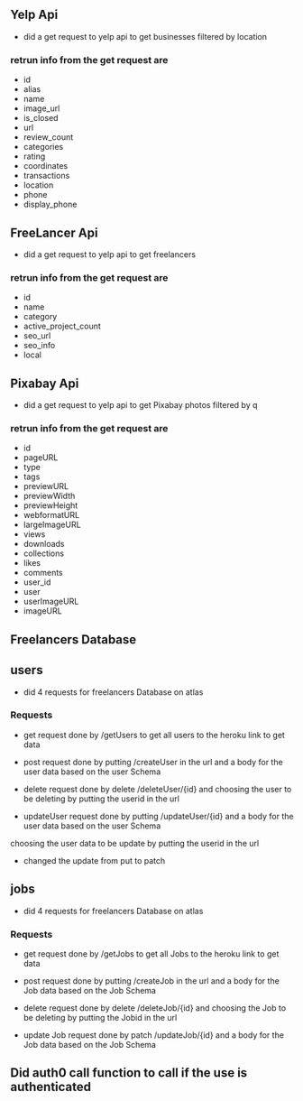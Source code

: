 ## Yelp Api

- did a get request to yelp api to get businesses filtered by location 

### retrun info from the get request are 

- id
- alias
- name
- image_url
- is_closed
- url
-  review_count 
- categories
- rating
- coordinates
- transactions
- location
- phone
- display_phone

## FreeLancer Api

- did a get request to yelp api to get freelancers

### retrun info from the get request are 

- id
- name
- category
- active_project_count
- seo_url
- seo_info
- local

## Pixabay Api

- did a get request to yelp api to get Pixabay photos filtered by q

### retrun info from the get request are 

- id
- pageURL
- type
- tags
- previewURL
- previewWidth
- previewHeight
- webformatURL
- largeImageURL
- views
- downloads
- collections
- likes
- comments
- user_id
- user
- userImageURL
- imageURL

## Freelancers Database

## users

- did 4 requests for freelancers Database on atlas 

### Requests

- get request done by /getUsers to get all users to the heroku link to get data

- post request done by putting /createUser in the url and a body for the user data based on the user Schema

- delete request done by delete /deleteUser/{id} and choosing the user to be deleting by putting the userid in the url

- updateUser  request done by putting /updateUser/{id} and a body for the user data based on the user Schema 

choosing the user data to be update by putting the userid in the url


- changed the update from put to patch

## jobs

- did 4 requests for freelancers Database on atlas 

### Requests

- get request done by /getJobs to get all Jobs to the heroku link to get data

- post request done by putting /createJob in the url and a body for the Job data based on the Job Schema

- delete request done by delete /deleteJob/{id} and choosing the Job to be deleting by putting the Jobid in the url

- update Job  request done by patch /updateJob/{id} and a body for the Job data based on the Job Schema 

## Did auth0 call function to call if the use is authenticated